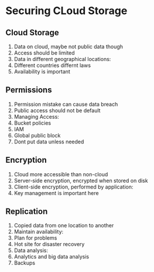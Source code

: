# Securing CLoud Storage

## Cloud Storage

1. Data on cloud, maybe not public data though
1. Access should be limited
1. Data in different geographical locations:
 1. Different countries differnt laws
1. Availability is important

## Permissions

1. Permission mistake can cause data breach
1. Public access should not be default
1. Managing Access:
 1. Bucket policies
 1. IAM
 1. Global public block
 1. Dont put data unless needed

## Encryption

1. Cloud more accessible than non-cloud
1. Server-side encryption, encrypted when stored on disk
1. Client-side encryption, performed by application:
 1. Key management is important here

## Replication

1. Copied data from one location to another
1. Maintain availability:
 1. Plan for problems
 1. Hot site for disaster recovery
1. Data analysis:
 1. Analytics and big data analysis
1. Backups
